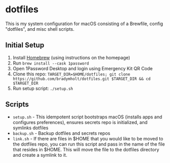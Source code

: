 # dotfiles

This is my system configuration for macOS consisting of a Brewfile, config "dotfiles", and misc shell scripts.

## Initial Setup

1. Install [Homebrew](https://brew.sh/) (using instructions on the homepage)
1. Run `brew install --cask 1password`
1. Open 1Password Desktop and login using Emergency Kit QR Code   
1. Clone this repo: `TARGET_DIR=$HOME/dotfiles; git clone https://github.com/bradymholt/dotfiles.git $TARGET_DIR && cd $TARGET_DIR`
1. Run setup script: `./setup.sh`

## Scripts

- `setup.sh` - This idempotent script bootstraps macOS (installs apps and configures preferences), ensures secrets repo is initialized, and symlinks dotfiles
- `backup.sh` - Backup dotfiles and secrets repos
- `link.sh` -  If there are files in $HOME that you would like to be moved to the dotfiles repo, you can run this script and pass in the name of the file that resides in $HOME.  This will move the file to the dotfiles directory and create a symlink to it.
